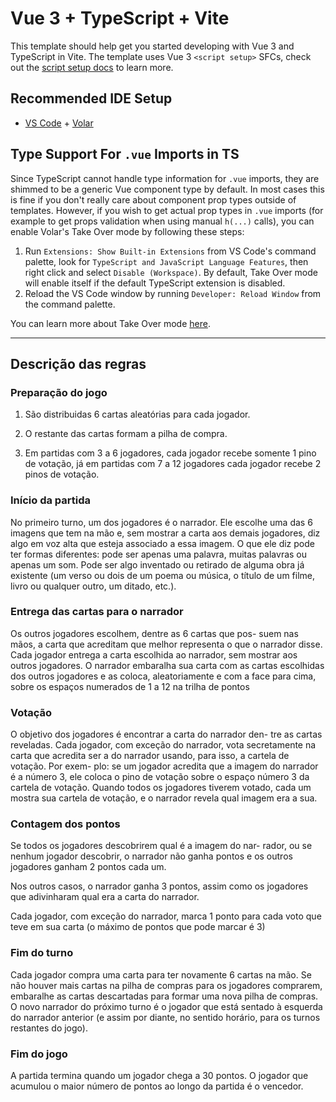 # Vue 3 + TypeScript + Vite

This template should help get you started developing with Vue 3 and TypeScript in Vite. The template uses Vue 3 `<script setup>` SFCs, check out the [script setup docs](https://v3.vuejs.org/api/sfc-script-setup.html#sfc-script-setup) to learn more.

## Recommended IDE Setup

- [VS Code](https://code.visualstudio.com/) + [Volar](https://marketplace.visualstudio.com/items?itemName=Vue.volar)

## Type Support For `.vue` Imports in TS

Since TypeScript cannot handle type information for `.vue` imports, they are shimmed to be a generic Vue component type by default. In most cases this is fine if you don't really care about component prop types outside of templates. However, if you wish to get actual prop types in `.vue` imports (for example to get props validation when using manual `h(...)` calls), you can enable Volar's Take Over mode by following these steps:

1. Run `Extensions: Show Built-in Extensions` from VS Code's command palette, look for `TypeScript and JavaScript Language Features`, then right click and select `Disable (Workspace)`. By default, Take Over mode will enable itself if the default TypeScript extension is disabled.
2. Reload the VS Code window by running `Developer: Reload Window` from the command palette.

You can learn more about Take Over mode [here](https://github.com/johnsoncodehk/volar/discussions/471).

---------------------------------------------------------------------------------------------------

## Descrição das regras

### Preparação do jogo

1. São distribuidas 6 cartas aleatórias para cada jogador.

2. O restante das cartas formam a pilha de compra.

3. Em partidas com 3 a 6 jogadores, cada jogador recebe somente 1 pino de votação, já em partidas com 7 a 12 jogadores cada jogador recebe 2 pinos de votação.

### Início da partida

No primeiro turno, um dos jogadores é o narrador. Ele
escolhe uma das 6 imagens que tem na mão e, sem mostrar
a carta aos demais jogadores, diz algo em voz alta que esteja
associado a essa imagem.
O que ele diz pode ter formas diferentes: pode ser apenas
uma palavra, muitas palavras ou apenas um som. Pode ser
algo inventado ou retirado de alguma obra já existente (um
verso ou dois de um poema ou música, o título de um filme,
livro ou qualquer outro, um ditado, etc.).

### Entrega das cartas para o narrador

Os outros jogadores escolhem, dentre as 6 cartas que pos-
suem nas mãos, a carta que acreditam que melhor representa
o que o narrador disse. Cada jogador entrega a carta escolhida
ao narrador, sem mostrar aos outros jogadores. O narrador
embaralha sua carta com as cartas escolhidas dos outros
jogadores e as coloca, aleatoriamente e com a face para cima,
sobre os espaços numerados de 1 a 12 na trilha de pontos

### Votação

O objetivo dos jogadores é encontrar a carta do narrador den-
tre as cartas reveladas. Cada jogador, com exceção do
narrador, vota secretamente na carta que acredita ser a do
narrador usando, para isso, a cartela de votação. Por exem-
plo: se um jogador acredita que a imagem do narrador é a
número 3, ele coloca o pino de votação sobre o espaço
número 3 da cartela de votação. Quando todos os jogadores
tiverem votado, cada um mostra sua cartela de votação, e o
narrador revela qual imagem era a sua.

### Contagem dos pontos

Se todos os jogadores descobrirem qual é a imagem do nar-
rador, ou se nenhum jogador descobrir, o narrador não ganha
pontos e os outros jogadores ganham 2 pontos cada um.

Nos outros casos, o narrador ganha 3 pontos, assim como
os jogadores que adivinharam qual era a carta do narrador.

Cada jogador, com exceção do narrador, marca 1 ponto para
cada voto que teve em sua carta (o máximo de pontos que
pode marcar é 3)

### Fim do turno

Cada jogador compra uma carta para ter novamente 6 cartas
na mão. Se não houver mais cartas na pilha de compras para
os jogadores comprarem, embaralhe as cartas descartadas
para formar uma nova pilha de compras. O novo narrador do
próximo turno é o jogador que está sentado à esquerda do
narrador anterior (e assim por diante, no sentido horário, para
os turnos restantes do jogo).

### Fim do jogo

A partida termina quando um jogador chega a 30 pontos. O
jogador que acumulou o maior número de pontos ao longo
da partida é o vencedor.
